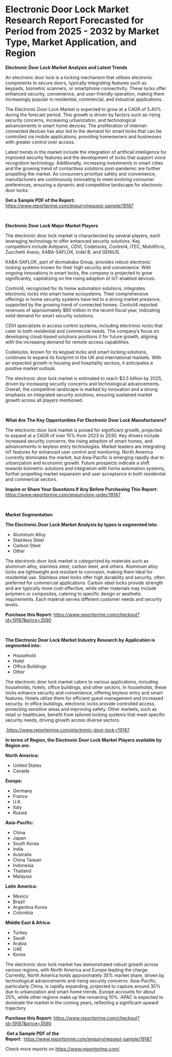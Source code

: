 <p><h1>Electronic Door Lock Market Research Report Forecasted for Period from 2025 -  2032 by Market Type, Market Application, and Region</h1></p><p><strong>Electronic Door Lock Market Analysis and Latest Trends</strong></p>
<p><p>An electronic door lock is a locking mechanism that utilizes electronic components to secure doors, typically integrating features such as keypads, biometric scanners, or smartphone connectivity. These locks offer enhanced security, convenience, and user-friendly operation, making them increasingly popular in residential, commercial, and industrial applications.</p><p>The Electronic Door Lock Market is expected to grow at a CAGR of 5.40% during the forecast period. This growth is driven by factors such as rising security concerns, increasing urbanization, and technological advancements in smart home devices. The proliferation of internet-connected devices has also led to the demand for smart locks that can be controlled via mobile applications, providing homeowners and businesses with greater control over access.</p><p>Latest trends in the market include the integration of artificial intelligence for improved security features and the development of locks that support voice recognition technology. Additionally, increasing investments in smart cities and the growing trend of contactless solutions post-pandemic are further propelling the market. As consumers prioritize safety and convenience, manufacturers are continuously innovating to meet evolving consumer preferences, ensuring a dynamic and competitive landscape for electronic door locks.</p></p>
<p><strong>Get a Sample PDF of the Report:&nbsp;</strong> <a href="https://www.reportprime.com/enquiry/request-sample/19187?utm_campaign=2315&utm_medium=2&utm_source=Github&utm_content=ia&utm_term=19032025&utm_id=electronic-door-lock">https://www.reportprime.com/enquiry/request-sample/19187</a></p>
<p>&nbsp;</p>
<p><strong>Electronic Door Lock Major Market Players</strong></p>
<p><p>The electronic door lock market is characterized by several players, each leveraging technology to offer enhanced security solutions. Key competitors include Antipanic, CDVI, Codelocks, Control4, iTEC, Mobilificio, Zucchetti Axess, KABA-SAFLOK, Indel B, and GENIUS. </p><p>KABA-SAFLOK, part of dormakaba Group, provides robust electronic locking systems known for their high security and convenience. With ongoing innovations in smart locks, the company is projected to grow significantly, capitalizing on the rising adoption of IoT-enabled devices.</p><p>Control4, recognized for its home automation solutions, integrates electronic locks into smart home ecosystems. Their comprehensive offerings in home security systems have led to a strong market presence, supported by the growing trend of connected homes. Control4 reported revenues of approximately $80 million in the recent fiscal year, indicating solid demand for smart security solutions.</p><p>CDVI specializes in access control systems, including electronic locks that cater to both residential and commercial needs. The company’s focus on developing cloud-based solutions positions it for future growth, aligning with the increasing demand for remote access capabilities.</p><p>Codelocks, known for its keypad locks and smart locking solutions, continues to expand its footprint in the UK and international markets. With an expected growth in housing and hospitality sectors, it anticipates a positive market outlook.</p><p>The electronic door lock market is estimated to reach $3.5 billion by 2025, driven by increasing security concerns and technological advancements. Overall, the competitive landscape is marked by innovation and a strong emphasis on integrated security solutions, ensuring sustained market growth across all players mentioned.</p></p>
<p>&nbsp;</p>
<p><strong>What Are The Key Opportunities For Electronic Door Lock Manufacturers?</strong></p>
<p><p>The electronic door lock market is poised for significant growth, projected to expand at a CAGR of over 15% from 2023 to 2030. Key drivers include increased security concerns, the rising adoption of smart homes, and advancements in keyless entry technologies. Market leaders are integrating IoT features for enhanced user control and monitoring. North America currently dominates the market, but Asia-Pacific is emerging rapidly due to urbanization and economic growth. Future prospects indicate a shift towards biometric solutions and integration with home automation systems, further propelling market expansion and user acceptance in both residential and commercial sectors.</p></p>
<p><strong>Inquire or Share Your Questions If Any Before Purchasing This Report:</strong> <a href="https://www.reportprime.com/enquiry/pre-order/19187?utm_campaign=2315&utm_medium=2&utm_source=Github&utm_content=ia&utm_term=19032025&utm_id=electronic-door-lock">https://www.reportprime.com/enquiry/pre-order/19187</a></p>
<p>&nbsp;</p>
<p><strong>Market Segmentation</strong></p>
<p><strong>The Electronic Door Lock Market Analysis by types is segmented into:</strong></p>
<p><ul><li>Aluminum Alloy</li><li>Stainless Steel</li><li>Carbon Steel</li><li>Other</li></ul></p>
<p><p>The electronic door lock market is categorized by materials such as aluminum alloy, stainless steel, carbon steel, and others. Aluminum alloy locks are lightweight and resistant to corrosion, making them ideal for residential use. Stainless steel locks offer high durability and security, often preferred for commercial applications. Carbon steel locks provide strength and are typically more cost-effective, while other materials may include polymers or composites, catering to specific design or aesthetic requirements. Each material serves different customer needs and security levels.</p></p>
<p><strong>Purchase this Report:&nbsp;</strong><a href="https://www.reportprime.com/checkout?id=19187&price=3590&utm_campaign=2315&utm_medium=2&utm_source=Github&utm_content=ia&utm_term=19032025&utm_id=electronic-door-lock">https://www.reportprime.com/checkout?id=19187&price=3590</a></p>
<p>&nbsp;</p>
<p><strong>The Electronic Door Lock Market Industry Research by Application is segmented into:</strong></p>
<p><ul><li>Household</li><li>Hotel</li><li>Office Buildings</li><li>Other</li></ul></p>
<p><p>The electronic door lock market caters to various applications, including households, hotels, office buildings, and other sectors. In households, these locks enhance security and convenience, offering keyless entry and smart features. Hotels utilize them for efficient guest management and increased security. In office buildings, electronic locks provide controlled access, protecting sensitive areas and improving safety. Other markets, such as retail or healthcare, benefit from tailored locking systems that meet specific security needs, driving growth across diverse sectors.</p></p>
<p><a href="https://www.reportprime.com/electronic-door-lock-r19187?utm_campaign=2315&utm_medium=2&utm_source=Github&utm_content=ia&utm_term=19032025&utm_id=electronic-door-lock">&nbsp;https://www.reportprime.com/electronic-door-lock-r19187</a></p>
<p><strong>In terms of Region, the Electronic Door Lock Market Players available by Region are:</strong></p>
<p>
    <p> <strong> North America: </strong>
        <ul>
            <li>United States</li>
            <li>Canada</li>
        </ul>
        </p> 
    <p> <strong> Europe: </strong>
        <ul>
            <li>Germany</li>
            <li>France</li>
            <li>U.K.</li>
            <li>Italy</li>
            <li>Russia</li>
        </ul>
        </p> 
    <p> <strong> Asia-Pacific: </strong>
        <ul>
            <li>China</li>
            <li>Japan</li>
            <li>South Korea</li>
            <li>India</li>
            <li>Australia</li>
            <li>China Taiwan</li>
            <li>Indonesia</li>
            <li>Thailand</li>
            <li>Malaysia</li>
        </ul>
        </p> 
    <p> <strong> Latin America: </strong>
        <ul>
            <li>Mexico</li>
            <li>Brazil</li>
            <li>Argentina Korea</li>
            <li>Colombia</li>
        </ul>
        </p> 
    <p> <strong> Middle East & Africa: </strong>
        <ul>
            <li>Turkey</li>
            <li>Saudi</li>
            <li>Arabia</li>
            <li>UAE</li>
            <li>Korea</li>
        </ul>
    </p>
    </p>
<p><p>The electronic door lock market has demonstrated robust growth across various regions, with North America and Europe leading the charge. Currently, North America holds approximately 35% market share, driven by technological advancements and rising security concerns. Asia-Pacific, particularly China, is rapidly expanding, projected to capture around 30% due to urbanization and smart home trends. Europe accounts for about 25%, while other regions make up the remaining 10%. APAC is expected to dominate the market in the coming years, reflecting a significant upward trajectory.</p></p>
<p><strong>Purchase this Report: </strong><a href="https://www.reportprime.com/checkout?id=19187&price=3590&utm_campaign=2315&utm_medium=2&utm_source=Github&utm_content=ia&utm_term=19032025&utm_id=electronic-door-lock">https://www.reportprime.com/checkout?id=19187&price=3590</a></p>
<p>&nbsp;<strong>Get a Sample PDF of the Report:&nbsp;&nbsp;</strong><a href="https://www.reportprime.com/enquiry/request-sample/19187?utm_campaign=2315&utm_medium=2&utm_source=Github&utm_content=ia&utm_term=19032025&utm_id=electronic-door-lock">https://www.reportprime.com/enquiry/request-sample/19187</a></p>
<p><strong></strong></p>
<p>Check more reports on <a href="https://www.reportprime.com/?utm_campaign=2315&utm_medium=2&utm_source=Github&utm_content=ia&utm_term=19032025&utm_id=electronic-door-lock">https://www.reportprime.com/</a></p>
